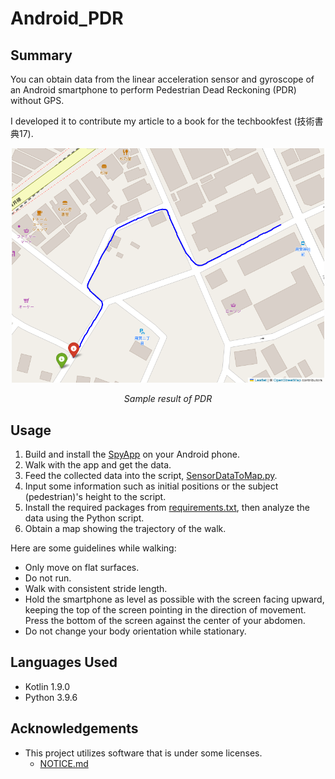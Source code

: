 # Android_PDR

## Summary

You can obtain data from the linear acceleration sensor and gyroscope of an Android smartphone to perform Pedestrian Dead Reckoning (PDR) without GPS.

I developed it to contribute my article to a book for the techbookfest (技術書典17).

<p align="center">
  <img src="result.png" alt="Sample Image" width="500">
</p>

<p align="center"><em>Sample result of PDR</em></p>


## Usage

1. Build and install the [SpyApp](SpyApp) on your Android phone.
2. Walk with the app and get the data.
3. Feed the collected data into the script, [SensorDataToMap.py](SensorDataToMap.py).
4. Input some information such as initial positions or the subject (pedestrian)'s height to the script.
5. Install the required packages from [requirements.txt](requirements.txt), then analyze the data using the Python script.
6. Obtain a map showing the trajectory of the walk.

Here are some guidelines while walking:
- Only move on flat surfaces.
- Do not run.
- Walk with consistent stride length.
- Hold the smartphone as level as possible with the screen facing upward, keeping the top of the screen pointing in the direction of movement. Press the bottom of the screen against the center of your abdomen.
- Do not change your body orientation while stationary.


## Languages Used
- Kotlin 1.9.0
- Python 3.9.6

## Acknowledgements
- This project utilizes software that is under some licenses.
    - [NOTICE.md](NOTICE.md)